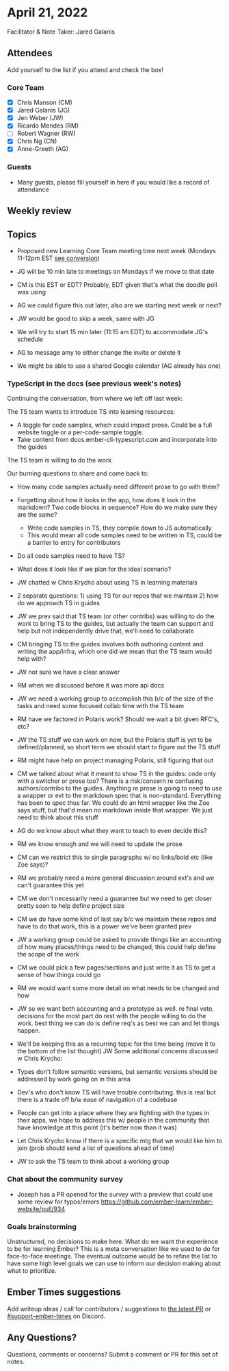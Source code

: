 # April 21, 2022

Facilitator & Note Taker: Jared Galanis

## Attendees

Add yourself to the list if you attend and check the box!

### Core Team

- [x] Chris Manson (CM)
- [x] Jared Galanis (JG)
- [x] Jen Weber (JW)
- [x] Ricardo Mendes (RM)
- [ ] Robert Wagner (RW)
- [x] Chris Ng (CN)
- [x] Anne-Greeth (AG)

### Guests

- Many guests, please fill yourself in here if you would like a record of attendance

## Weekly review

## Topics

- Proposed new Learning Core Team meeting time next week (Mondays 11-12pm EST [see conversion](https://everytimezone.com/s/07cd359d))

- JG will be 10 min late to meetings on Mondays if we move to that date
- CM is this EST or EDT? Probably, EDT given that's what the doodle poll was using
- AG we could figure this out later, also are we starting next week or next?
- JW would be good to skip a week, same with JG
- We will try to start 15 min later (11:15 am EDT) to accommodate JG's schedule
- AG to message amy to either change the invite or delete it
- We might be able to use a shared Google calendar (AG already has one)

### TypeScript in the docs (see previous week's notes)

Continuing the conversation, from where we left off last week:

The TS team wants to introduce TS into learning resources:

- A toggle for code samples, which could impact prose. Could be a
full website toggle or a per-code-sample toggle.
- Take content from docs.ember-cli-typescript.com and incorporate into the
guides

The TS team is willing to do the work

Our burning questions to share and come back to:

- How many code samples actually need different prose to go with them?
- Forgetting about how it looks in the app, how does it look in the
markdown? Two code blocks in sequence? How do we make sure they are the same?
  - Write code samples in TS, they compile down to JS automatically
  - This would mean all code samples need to be written in TS, could be a
    barrier to entry for contributors
- Do all code samples need to have TS?
- What does it look like if we plan for the ideal scenario?

- JW chatted w Chris Krycho about using TS in learning materials
- 2 separate questions: 1) using TS for our repos that we maintain 2) how do we approach TS in guides
- JW we prev said that TS team (or other contribs) was willing to do the work to bring TS to the guides, but actually the team can support and help but not independently drive that, we'll need to collaborate
- CM bringing TS to the guides involves both authoring content and writing the app/infra, which one did we mean that the TS team would help with?
- JW not sure we have a clear answer
- RM when we discussed before it was more api docs
- JW we need a working group to accomplish this b/c of the size of the tasks and need some focused collab time with the TS team
- RM have we factored in Polaris work? Should we wait a bit given RFC's, etc?
- JW the TS stuff we can work on now, but the Polaris stuff is yet to be defined/planned, so short term we should start to figure out the TS stuff
- RM might have help on project managing Polaris, still figuring that out
- CM we talked about what it meant to show TS in the guides: code only with a switcher or prose too? There is a risk/concern re confusing authors/contribs to the guides. Anything re prose is going to need to use a wrapper or ext to the markdown spec that is non-standard. Everything has been to spec thus far. We could do an html wrapper like the Zoe says stuff, but that'd mean no markdown inside that wrapper. We just need to think about this stuff
- AG do we know about what they want to teach to even decide this?
- RM we know enough and we will need to update the prose
- CM can we restrict this to single paragraphs w/ no links/bold etc (like Zoe says)?
- RM we probably need a more general discussion around ext's and we can't guarantee this yet
- CM we don't necessarily need a guarantee but we need to get closer pretty soon to help define project size
- CM we do have some kind of last say b/c we maintain these repos and have to do that work, this is a power we've been granted prev
- JW a working group could be asked to provide things like an accounting of how many places/things need to be changed, this could help define the scope of the work
- CM we could pick a few pages/sections and just write it as TS to get a sense of how things could go
- RM we would want some more detail on what needs to be changed and how
- JW so we want both accounting and a prototype as well. re final veto, decisions for the most part do rest with the people willing to do the work. best thing we can do is define req's as best we can and let things happen.
- We'll be keeping this as a recurring topic for the time being (move it to the bottom of the list thought)
JW Some additional concerns discussed w Chris Krycho:
- Types don't follow semantic versions, but semantic versions should be addressed by work going on in this area
- Dev's who don't know TS will have trouble contributing. this is real but there is a trade off b/w ease
of navigation of a codebase
- People can get into a place where they are fighting with the types in their apps, we hope to address this w/ people in the community that have knowledge at this point (it's better now than it was)
- Let Chris Krycho know if there is a specific mtg that we would like him to join (prob should send a list of questions ahead of time)
- JW to ask the TS team to think about a working group

### Chat about the community survey

- Joseph has a PR opened for the survey with a preview that could use some review for typos/errors https://github.com/ember-learn/ember-website/pull/934

### Goals brainstorming

Unstructured, no decisions to make here. What do we want the experience to be
for learning Ember? This is a meta conversation like we used to do for
face-to-face meetings. The eventual outcome would be to refine the list
to have some high level goals we can use to inform our decision making
about what to prioritize.

## Ember Times suggestions

Add writeup ideas / call for contributors / suggestions to [the latest PR](https://github.com/ember-learn/ember-blog/pulls?q=is%3Aopen+is%3Apr+label%3A%22%F0%9F%97%9E+embertimes%22%20or%20#support-ember-times) or [#support-ember-times](https://discordapp.com/channels/480462759797063690/485450546887786506) on Discord.

## Any Questions?

Questions, comments or concerns? Submit a comment or PR for this set of notes.
